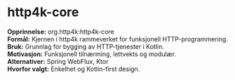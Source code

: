 # http4k-core

**Opprinnelse:** org.http4k:http4k-core  
**Formål:** Kjernen i http4k rammeverket for funksjonell HTTP-programmering.  
**Bruk:** Grunnlag for bygging av HTTP-tjenester i Kotlin.  
**Motivasjon:** Funksjonell tilnærming, lettvekts og modulær.  
**Alternativer:** Spring WebFlux, Ktor  
**Hvorfor valgt:** Enkelhet og Kotlin-first design.